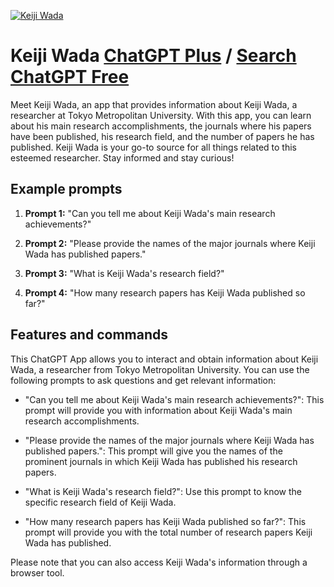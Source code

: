 
[![Keiji Wada](https://files.oaiusercontent.com/file-lNqY5rUzNnH6L1HMAVJU0yXQ?se=2123-10-18T03%3A31%3A49Z&sp=r&sv=2021-08-06&sr=b&rscc=max-age%3D31536000%2C%20immutable&rscd=attachment%3B%20filename%3D7X1i_KqX_400x400.jpg&sig=TLL5Ad14pMdewryyIYP7wwJHXha%2Ble%2BqdHXl5aEbyAs%3D)](https://chat.openai.com/g/g-u6HpCncNM-keiji-wada)

# Keiji Wada [ChatGPT Plus](https://chat.openai.com/g/g-u6HpCncNM-keiji-wada) / [Search ChatGPT Free](https://gptcall.net/index.html#/?search=Keiji%20Wada)

Meet Keiji Wada, an app that provides information about Keiji Wada, a researcher at Tokyo Metropolitan University. With this app, you can learn about his main research accomplishments, the journals where his papers have been published, his research field, and the number of papers he has published. Keiji Wada is your go-to source for all things related to this esteemed researcher. Stay informed and stay curious!

## Example prompts

1. **Prompt 1:** "Can you tell me about Keiji Wada's main research achievements?"

2. **Prompt 2:** "Please provide the names of the major journals where Keiji Wada has published papers."

3. **Prompt 3:** "What is Keiji Wada's research field?"

4. **Prompt 4:** "How many research papers has Keiji Wada published so far?"

## Features and commands

This ChatGPT App allows you to interact and obtain information about Keiji Wada, a researcher from Tokyo Metropolitan University. You can use the following prompts to ask questions and get relevant information:

- "Can you tell me about Keiji Wada's main research achievements?": This prompt will provide you with information about Keiji Wada's main research accomplishments.

- "Please provide the names of the major journals where Keiji Wada has published papers.": This prompt will give you the names of the prominent journals in which Keiji Wada has published his research papers.

- "What is Keiji Wada's research field?": Use this prompt to know the specific research field of Keiji Wada.

- "How many research papers has Keiji Wada published so far?": This prompt will provide you with the total number of research papers Keiji Wada has published.

Please note that you can also access Keiji Wada's information through a browser tool.


